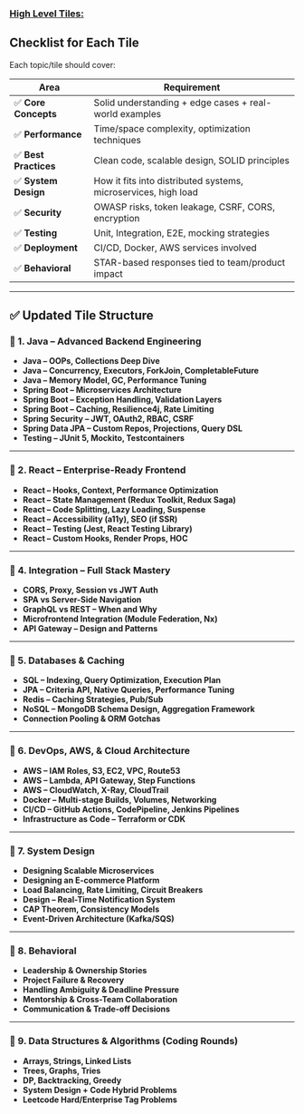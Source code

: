 

### <ins>High Level Tiles: 

## Checklist for Each Tile

Each topic/tile should cover:

| Area                 | Requirement                                                    |
| -------------------- | -------------------------------------------------------------- |
| ✅ **Core Concepts**  | Solid understanding + edge cases + real-world examples         |
| ✅ **Performance**    | Time/space complexity, optimization techniques                 |
| ✅ **Best Practices** | Clean code, scalable design, SOLID principles                  |
| ✅ **System Design**  | How it fits into distributed systems, microservices, high load |
| ✅ **Security**       | OWASP risks, token leakage, CSRF, CORS, encryption             |
| ✅ **Testing**        | Unit, Integration, E2E, mocking strategies                     |
| ✅ **Deployment**     | CI/CD, Docker, AWS services involved                           |
| ✅ **Behavioral**     | STAR-based responses tied to team/product impact               |

---

## ✅ Updated Tile Structure

### 🔷 1. Java – Advanced Backend Engineering

* **Java – OOPs, Collections Deep Dive**
* **Java – Concurrency, Executors, ForkJoin, CompletableFuture**
* **Java – Memory Model, GC, Performance Tuning**
* **Spring Boot – Microservices Architecture**
* **Spring Boot – Exception Handling, Validation Layers**
* **Spring Boot – Caching, Resilience4j, Rate Limiting**
* **Spring Security – JWT, OAuth2, RBAC, CSRF**
* **Spring Data JPA – Custom Repos, Projections, Query DSL**
* **Testing – JUnit 5, Mockito, Testcontainers**

---

### 🔷 2. React – Enterprise-Ready Frontend

* **React – Hooks, Context, Performance Optimization**
* **React – State Management (Redux Toolkit, Redux Saga)**
* **React – Code Splitting, Lazy Loading, Suspense**
* **React – Accessibility (a11y), SEO (if SSR)**
* **React – Testing (Jest, React Testing Library)**
* **React – Custom Hooks, Render Props, HOC**


---

### 🔷 4. Integration – Full Stack Mastery

* **CORS, Proxy, Session vs JWT Auth**
* **SPA vs Server-Side Navigation**
* **GraphQL vs REST – When and Why**
* **Microfrontend Integration (Module Federation, Nx)**
* **API Gateway – Design and Patterns**

---

### 🔷 5. Databases & Caching

* **SQL – Indexing, Query Optimization, Execution Plan**
* **JPA – Criteria API, Native Queries, Performance Tuning**
* **Redis – Caching Strategies, Pub/Sub**
* **NoSQL – MongoDB Schema Design, Aggregation Framework**
* **Connection Pooling & ORM Gotchas**

---

### 🔷 6. DevOps, AWS, & Cloud Architecture

* **AWS – IAM Roles, S3, EC2, VPC, Route53**
* **AWS – Lambda, API Gateway, Step Functions**
* **AWS – CloudWatch, X-Ray, CloudTrail**
* **Docker – Multi-stage Builds, Volumes, Networking**
* **CI/CD – GitHub Actions, CodePipeline, Jenkins Pipelines**
* **Infrastructure as Code – Terraform or CDK**

---

### 🔷 7. System Design

* **Designing Scalable Microservices**
* **Designing an E-commerce Platform**
* **Load Balancing, Rate Limiting, Circuit Breakers**
* **Design – Real-Time Notification System**
* **CAP Theorem, Consistency Models**
* **Event-Driven Architecture (Kafka/SQS)**

---

### 🔷 8. Behavioral

* **Leadership & Ownership Stories**
* **Project Failure & Recovery**
* **Handling Ambiguity & Deadline Pressure**
* **Mentorship & Cross-Team Collaboration**
* **Communication & Trade-off Decisions**

---

### 🔷 9. Data Structures & Algorithms (Coding Rounds)

* **Arrays, Strings, Linked Lists**
* **Trees, Graphs, Tries**
* **DP, Backtracking, Greedy**
* **System Design + Code Hybrid Problems**
* **Leetcode Hard/Enterprise Tag Problems**

